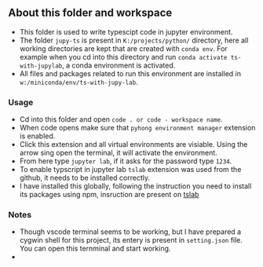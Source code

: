 ## About this folder and workspace

- This folder is used to write typescipt code in jupyter environment.
- The folder `jupy-ts` is present in `K:/projects/python/` directory, here all working directories are kept that are created with `conda env`. For example when you cd into this directory and run `conda activate ts-with-jupylab`, a conda environment is activated.
- All files and packages related to run this environment are installed in `w:/miniconda/env/ts-with-jupy-lab`.
  
### Usage

- Cd into this folder and open `code . or code - workspace name`.
- When code opens make sure that `pyhong environment manager` extension is enabled.
- Click this extension and all virtual environments are visiable. Using the arrow sing open the terminal, it will activate the environment.
- From here type `jupyter lab`, if it asks for the password type `1234`.
- To enable typscript in jupyter lab `tslab` extension was used from the github, it needs to be installed correctly.
- I have installed this globally, following the instruction you need to install its packages using npm, insruction are present on [tslab](https://github.com/yunabe/tslab)
  
### Notes

- Though vscode terminal seems to be working, but I have prepared a cygwin shell for this project, its entery is present in `setting.json` file. You can open this ternminal and start working.
- 